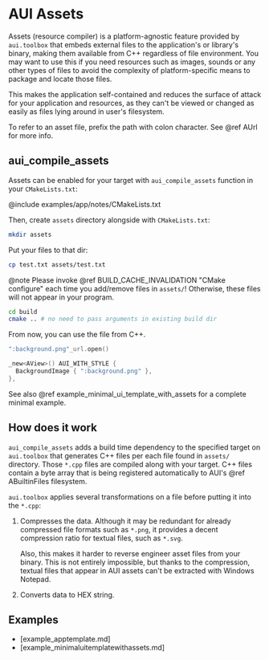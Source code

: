 # AUI Assets

Assets (resource compiler) is a platform-agnostic feature provided by `aui.toolbox` that embeds external files to the
application's or library's binary, making them available from C++ regardless of file environment. You may want to use
this if you need resources such as images, sounds or any other types of files to avoid the complexity of
platform-specific means to package and locate those files.

This makes the application self-contained and reduces the surface of attack for your application and resources, as they
can't be viewed or changed as easily as files lying around in user's filesystem.

To refer to an asset file, prefix the path with colon character. See @ref AUrl for more info.

## aui_compile_assets

Assets can be enabled for your target with `aui_compile_assets` function in your `CMakeLists.txt`:

@include examples/app/notes/CMakeLists.txt

Then, create `assets` directory alongside with `CMakeLists.txt`:

```bash
mkdir assets
```

Put your files to that dir:

```bash
cp test.txt assets/test.txt
```

@note
Please invoke @ref BUILD_CACHE_INVALIDATION "CMake configure" each time you add/remove files in `assets/`! Otherwise,
these files will not appear in your program.
```bash
cd build
cmake .. # no need to pass arguments in existing build dir
```

From now, you can use the file from C++.

```cpp
":background.png"_url.open()
```

```cpp
_new<AView>() AUI_WITH_STYLE {
  BackgroundImage { ":background.png" },
},
```

See also @ref example_minimal_ui_template_with_assets for a complete minimal example.

## How does it work

`aui_compile_assets` adds a build time dependency to the specified target on `aui.toolbox` that generates C++ files per
each file found in `assets/` directory. Those `*.cpp` files are compiled along with your target. C++ files contain a
byte array that is being registered automatically to AUI's @ref ABuiltinFiles filesystem.

`aui.toolbox` applies several transformations on a file before putting it into the `*.cpp`:

1. Compresses the data. Although it may be redundant for already compressed file formats such as `*.png`, it provides a
   decent compression ratio for textual files, such as `*.svg`.

   Also, this makes it harder to reverse engineer asset files from your binary. This is not entirely impossible, but
   thanks to the compression, textual files that appear in AUI assets can't be extracted with Windows Notepad.

2. Converts data to HEX string.


## Examples

- [example_apptemplate.md]
- [example_minimaluitemplatewithassets.md]